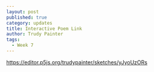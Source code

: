 ```yaml
---
layout: post
published: true
category: updates
title: Interactive Poem Link
author: Trudy Painter
tags:
  - Week 7
---
```

https://editor.p5js.org/trudypainter/sketches/yJyoUzORs 

